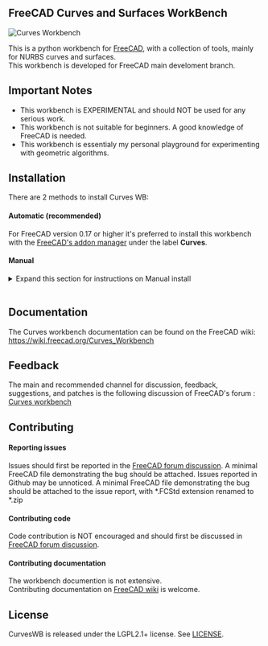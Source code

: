 ## FreeCAD Curves and Surfaces WorkBench 
![Curves Workbench](https://github.com/tomate44/CurvesWB/raw/main/docs/pics/CurvesWB.jpg)

This is a python workbench for [FreeCAD](https://www.freecad.org), with a collection of tools, mainly for NURBS curves and surfaces.  
This workbench is developed for FreeCAD main develoment branch.

## Important Notes  
* This workbench is EXPERIMENTAL and should NOT be used for any serious work.
* This workbench is not suitable for beginners. A good knowledge of FreeCAD is needed.
* This workbench is essentialy my personal playground for experimenting with geometric algorithms.

## Installation 
There are 2 methods to install Curves WB:

#### Automatic (recommended)
For FreeCAD version 0.17 or higher it's preferred to install this workbench with the [FreeCAD's addon manager](https://wiki.freecad.org/Std_AddonMgr) under the label **Curves**.

#### Manual
<details>
<summary>Expand this section for instructions on Manual install</summary>

- Move to the location of your personal FreeCAD folder 
    - On Linux it is usually `/home/username/.local/share/FreeCAD/`
    - On Windows it is `%APPDATA%\FreeCAD\Mod\` which is usually `C:\Users\username\Appdata\Roaming\FreeCAD\`
    - On macOS it is usually `/Users/username/Library/Preferences/FreeCAD/`
- Move to the Mod folder : `cd ./Mod` (create the `Mod/` folder beforehand if it doesn't exist)
- `git clone https://github.com/tomate44/CurvesWB`
- Start FreeCAD

</details><br/>

## Documentation
The Curves workbench documentation can be found on the FreeCAD wiki: https://wiki.freecad.org/Curves_Workbench

## Feedback  
The main and recommended channel for discussion, feedback, suggestions, and patches is the following discussion of FreeCAD's forum : [Curves workbench](https://forum.freecadweb.org/viewtopic.php?f=8&t=22675)

## Contributing
#### Reporting issues
Issues should first be reported in the [FreeCAD forum discussion](https://forum.freecadweb.org/viewtopic.php?f=8&t=22675). A minimal FreeCAD file demonstrating the bug should be attached. 
Issues reported in Github may be unnoticed. A minimal FreeCAD file demonstrating the bug should be attached to the issue report, with *.FCStd extension renamed to *.zip

#### Contributing code
Code contribution is NOT encouraged and should first be discussed in [FreeCAD forum discussion](https://forum.freecadweb.org/viewtopic.php?f=8&t=22675).

#### Contributing documentation
The workbench documention is not extensive.  
Contributing documentation on [FreeCAD wiki](https://wiki.freecad.org/Curves_Workbench) is welcome.

## License  
CurvesWB is released under the LGPL2.1+ license. See [LICENSE](LICENSE).
